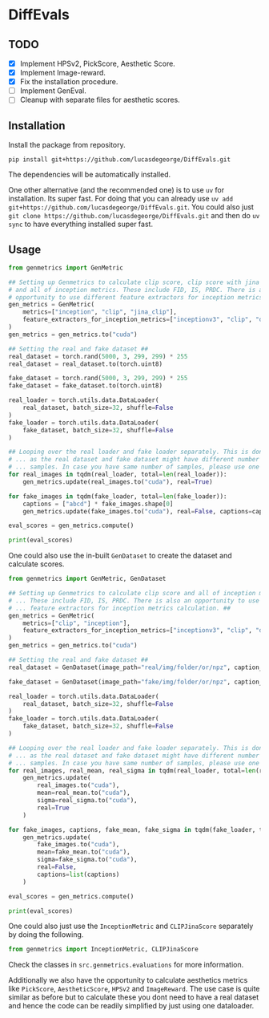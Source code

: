 # DiffEvals

## TODO
- [x] Implement HPSv2, PickScore, Aesthetic Score.
- [x] Implement Image-reward.
- [x] Fix the installation procedure.
- [ ] Implement GenEval.
- [ ] Cleanup with separate files for aesthetic scores.

## Installation

Install the package from repository.

`pip install git+https://github.com/lucasdegeorge/DiffEvals.git`

The dependencies will be automatically installed.

One other alternative (and the recommended one) is to use `uv` for installation. Its super fast. For doing that you can already use `uv add git+https://github.com/lucasdegeorge/DiffEvals.git`. You could also just `git clone https://github.com/lucasdegeorge/DiffEvals.git` and then do `uv sync` to have everything installed super fast.

## Usage

```python
from genmetrics import GenMetric

## Setting up Genmetrics to calculate clip score, clip score with jina backbone ... #
# and all of inception metrics. These include FID, IS, PRDC. There is also an ... #
# opportunity to use different feature extractors for inception metrics calculation. ##
gen_metrics = GenMetric(
    metrics=["inception", "clip", "jina_clip"],
    feature_extractors_for_inception_metrics=["inceptionv3", "clip", "dinov2"],
)
gen_metrics = gen_metrics.to("cuda")

## Setting the real and fake dataset ##
real_dataset = torch.rand(5000, 3, 299, 299) * 255
real_dataset = real_dataset.to(torch.uint8)

fake_dataset = torch.rand(5000, 3, 299, 299) * 255
fake_dataset = fake_dataset.to(torch.uint8)

real_loader = torch.utils.data.DataLoader(
    real_dataset, batch_size=32, shuffle=False
)
fake_loader = torch.utils.data.DataLoader(
    fake_dataset, batch_size=32, shuffle=False
)

## Looping over the real loader and fake loader separately. This is done ... #
# ... as the real dataset and fake dataset might have different number of ... #
# ... samples. In case you have same number of samples, please use one loop for both. ##
for real_images in tqdm(real_loader, total=len(real_loader)):
    gen_metrics.update(real_images.to("cuda"), real=True)

for fake_images in tqdm(fake_loader, total=len(fake_loader)):
    captions = ["abcd"] * fake_images.shape[0]
    gen_metrics.update(fake_images.to("cuda"), real=False, captions=captions)

eval_scores = gen_metrics.compute()

print(eval_scores)
```


One could also use the in-built `GenDataset` to create the dataset and calculate scores.

```python
from genmetrics import GenMetric, GenDataset

## Setting up Genmetrics to calculate clip score and all of inception metrics. ... #
# ... These include FID, IS, PRDC. There is also an opportunity to use different ... #
# ... feature extractors for inception metrics calculation. ##
gen_metrics = GenMetric(
    metrics=["clip", "inception"],
    feature_extractors_for_inception_metrics=["inceptionv3", "clip", "dinov2"],
)
gen_metrics = gen_metrics.to("cuda")

## Setting the real and fake dataset ##
real_dataset = GenDataset(image_path="real/img/folder/or/npz", caption_path=None)

fake_dataset = GenDataset(image_path="fake/img/folder/or/npz", caption_path="caption/path/txt")

real_loader = torch.utils.data.DataLoader(
    real_dataset, batch_size=32, shuffle=False
)
fake_loader = torch.utils.data.DataLoader(
    fake_dataset, batch_size=32, shuffle=False
)

## Looping over the real loader and fake loader separately. This is done ... #
# ... as the real dataset and fake dataset might have different number of ... #
# ... samples. In case you have same number of samples, please use one loop for both. ##
for real_images, real_mean, real_sigma in tqdm(real_loader, total=len(real_loader)):
    gen_metrics.update(
        real_images.to("cuda"),
        mean=real_mean.to("cuda"), 
        sigma=real_sigma.to("cuda"),
        real=True
    )

for fake_images, captions, fake_mean, fake_sigma in tqdm(fake_loader, total=len(fake_loader)):
    gen_metrics.update(
        fake_images.to("cuda"), 
        mean=fake_mean.to("cuda"), 
        sigma=fake_sigma.to("cuda"), 
        real=False, 
        captions=list(captions)
    )

eval_scores = gen_metrics.compute()

print(eval_scores)

```


One could also just use the `InceptionMetric` and `CLIPJinaScore` separately by doing the following.
```python
from genmetrics import InceptionMetric, CLIPJinaScore
```
Check the classes in `src.genmetrics.evaluations` for more information.

Additionally we also have the opportunity to calculate aesthetics metrics like `PickScore`, `AestheticScore`, `HPSv2` and `ImageReward`. The use case is quite similar as before but to calculate these you dont need to have a real dataset and hence the code can be readily simplified by just using one dataloader.
